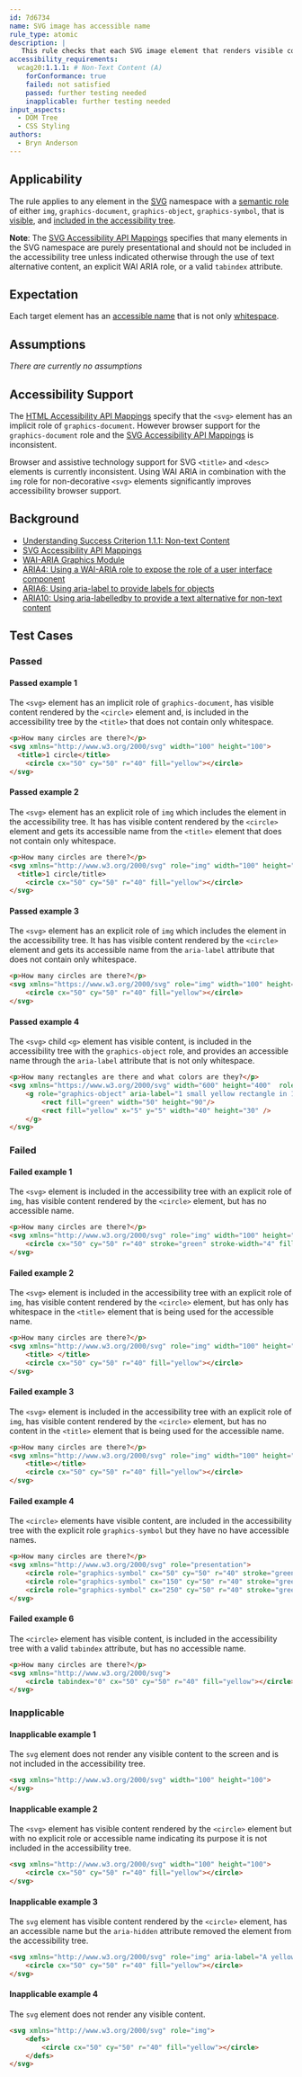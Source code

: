 ```yaml
---
id: 7d6734
name: SVG image has accessible name
rule_type: atomic
description: |
   This rule checks that each SVG image element that renders visible content and is included in the accessibility tree has an accessible name.
accessibility_requirements:
  wcag20:1.1.1: # Non-Text Content (A)
    forConformance: true
    failed: not satisfied
    passed: further testing needed
    inapplicable: further testing needed
input_aspects:
  - DOM Tree
  - CSS Styling
authors:
  - Bryn Anderson
---
```


## Applicability

The rule applies to any element in the [SVG](https://www.w3.org/2000/svg) namespace with a [semantic role](#semantic-role) of either `img`, `graphics-document`, `graphics-object`, `graphics-symbol`, that is [visible](#visible), and [included in the accessibility tree](#included-in-the-accessibility-tree).

**Note**: The [SVG Accessibility API Mappings](https://www.w3.org/TR/svg-aam-1.0/#include_elements) specifies that many elements in the SVG namespace are purely presentational and should not be included in the accessibility tree unless indicated otherwise through the use of text alternative content, an explicit WAI ARIA role, or a valid `tabindex` attribute.

## Expectation

Each target element has an [accessible name](#accessible-name) that is not only [whitespace](#whitespace).

## Assumptions

*There are currently no assumptions*

## Accessibility Support

The [HTML Accessibility API Mappings](https://www.w3.org/TR/html-aam-1.0/#html-element-role-mappings) specify that the `<svg>` element has an implicit role of `graphics-document`. However browser support for the `graphics-document` role and the [SVG Accessibility API Mappings](https://www.w3.org/TR/svg-aam-1.0) is inconsistent.

Browser and assistive technology support for SVG `<title>` and `<desc>` elements is currently inconsistent. Using WAI ARIA in combination with the `img` role for non-decorative `<svg>` elements significantly improves accessibility browser support.

## Background

- [Understanding Success Criterion 1.1.1: Non-text Content](https://www.w3.org/WAI/WCAG21/Understanding/non-text-content.html)
- [SVG Accessibility API Mappings](https://www.w3.org/TR/svg-aam-1.0)
- [WAI-ARIA Graphics Module](https://www.w3.org/TR/graphics-aria-1.0/)
- [ARIA4: Using a WAI-ARIA role to expose the role of a user interface component](https://www.w3.org/WAI/WCAG21/Techniques/aria/ARIA4)
- [ARIA6: Using aria-label to provide labels for objects](https://www.w3.org/WAI/WCAG21/Techniques/aria/ARIA6)
- [ARIA10: Using aria-labelledby to provide a text alternative for non-text content](https://www.w3.org/WAI/WCAG21/Techniques/aria/ARIA10)

## Test Cases

### Passed

#### Passed example 1

The `<svg>` element has an implicit role of `graphics-document`, has visible content rendered by the `<circle>` element and, is included in the accessibility tree by the `<title>` that does not contain only whitespace.

```html
<p>How many circles are there?</p>
<svg xmlns="http://www.w3.org/2000/svg" width="100" height="100">
  <title>1 circle</title>
	<circle cx="50" cy="50" r="40" fill="yellow"></circle>
</svg>
```

#### Passed example 2

The `<svg>` element has an explicit role of `img` which includes the element in the accessibility tree. It has has visible content rendered by the `<circle>` element and gets its accessible name from the `<title>` element that does not contain only whitespace.

```html
<p>How many circles are there?</p>
<svg xmlns="http://www.w3.org/2000/svg" role="img" width="100" height="100">
  <title>1 circle/title>
	<circle cx="50" cy="50" r="40" fill="yellow"></circle>
</svg>
```

#### Passed example 3

The `<svg>` element has an explicit role of `img` which includes the element in the accessibility tree. It has has visible content rendered by the `<circle>` element and gets its accessible name from the `aria-label` attribute that does not contain only whitespace.

```html
<p>How many circles are there?</p>
<svg xmlns="https://www.w3.org/2000/svg" role="img" width="100" height="100" aria-label="1 circle">
	<circle cx="50" cy="50" r="40" fill="yellow"></circle>
</svg>
```

#### Passed example 4

The `<svg>` child `<g>` element has visible content, is included in the accessibility tree with the `graphics-object` role, and provides an accessible name through the `aria-label` attribute that is not only whitespace.

```html
<p>How many rectangles are there and what colors are they?</p>
<svg xmlns="https://www.w3.org/2000/svg" width="600" height="400"  role="presentation">
	<g role="graphics-object" aria-label="1 small yellow rectangle in 1 larger green rectangle"> 
		<rect fill="green" width="50" height="90"/> 
		<rect fill="yellow" x="5" y="5" width="40" height="30" />
	</g>
</svg>
```

### Failed

#### Failed example 1

The `<svg>` element is included in the accessibility tree with an explicit role of `img`, has visible content rendered by the `<circle>` element, but has no accessible name.

```html
<p>How many circles are there?</p>
<svg xmlns="http://www.w3.org/2000/svg" role="img" width="100" height="100">
	<circle cx="50" cy="50" r="40" stroke="green" stroke-width="4" fill="yellow"></circle>
</svg>
```

#### Failed example 2

The `<svg>` element is included in the accessibility tree with an explicit role of `img`, has visible content rendered by the `<circle>` element, but has only has whitespace in the `<title>` element that is being used for the accessible name.

```html
<p>How many circles are there?</p>
<svg xmlns="http://www.w3.org/2000/svg" role="img" width="100" height="100" >
	<title> </title>
  	<circle cx="50" cy="50" r="40" fill="yellow"></circle>
</svg>
```

#### Failed example 3

The `<svg>` element is included in the accessibility tree with an explicit role of `img`, has visible content rendered by the `<circle>` element, but has no content in the `<title>` element that is being used for the accessible name.
 
```html
<p>How many circles are there?</p>
<svg xmlns="http://www.w3.org/2000/svg" role="img" width="100" height="100">
	<title></title>
  	<circle cx="50" cy="50" r="40" fill="yellow"></circle>
</svg>
```

#### Failed example 4

The `<circle>` elements have visible content, are included in the accessibility tree with the explicit role `graphics-symbol` but they have no have accessible names.

```html
<p>How many circles are there?</p>
<svg xmlns="http://www.w3.org/2000/svg" role="presentation">
	<circle role="graphics-symbol" cx="50" cy="50" r="40" stroke="green" stroke-width="4" fill="yellow"></circle>
	<circle role="graphics-symbol" cx="150" cy="50" r="40" stroke="green" stroke-width="4" fill="yellow"></circle>
	<circle role="graphics-symbol" cx="250" cy="50" r="40" stroke="green" stroke-width="4" fill="yellow"></circle>
</svg>
```

#### Failed example 6
 
The `<circle>` element has visible content, is included in the accessibility tree with a valid `tabindex` attribute, but has no accessible name.

```html
<p>How many circles are there?</p>
<svg xmlns="http://www.w3.org/2000/svg">
  	<circle tabindex="0" cx="50" cy="50" r="40" fill="yellow"></circle>
</svg>
```

### Inapplicable

#### Inapplicable example 1

The `svg` element does not render any visible content to the screen and is not included in the accessibility tree. 

```html
<svg xmlns="http://www.w3.org/2000/svg" width="100" height="100">
</svg>
```

#### Inapplicable example 2

The `<svg>` element has visible content rendered by the `<circle>` element but with no explicit role or accessible name indicating its purpose it is not included in the accessibility tree.

```html
<svg xmlns="http://www.w3.org/2000/svg" width="100" height="100">
  	<circle cx="50" cy="50" r="40" fill="yellow"></circle>
</svg>
```

#### Inapplicable example 3

The `svg` element has visible content rendered by the `<circle>` element, has an accessible name but the `aria-hidden` attribute removed the element from the accessibility tree.

```html
<svg xmlns="http://www.w3.org/2000/svg" role="img" aria-label="A yellow circle" aria-hidden="true">
	<circle cx="50" cy="50" r="40" fill="yellow"></circle>
</svg>
```

#### Inapplicable example 4

The `svg` element does not render any visible content.

```html
<svg xmlns="http://www.w3.org/2000/svg" role="img">
	<defs>
		<circle cx="50" cy="50" r="40" fill="yellow"></circle>
	</defs>	
</svg>
```
